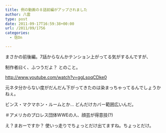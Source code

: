```yaml
---
title: 例の動画の８話前編がアップされました
author: 八雲
type: post
date: 2011-09-17T16:59:38+00:00
url: /2011/09/1756
categories:
  - 信On

---
```

まさかの前後編。7話からなんかテンション上がってる気がするんですが、
  
制作者曰く、ふつうだよ？ とのこと。
  
<http://www.youtube.com/watch?v=ggLsoqCDke0>
  
<!--more-->


  
元ネタ分からない度がだんだん下がってきたのは染まっちゃってるんでしょうかねぇ。
  
ビンス・マクマホン・ルームとか… どんだけカバー範囲広いんだ。
  
＃アメリカのプロレス団体WWEの人、顔芸が得意技(?)

え？まおーですか？ 使いっ走りでちょっとだけ出てますね。ちょっとだけ。